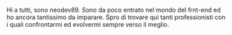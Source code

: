 Hi a  tutti, sono neodev89.
Sono da poco entrato nel mondo  del frnt-end ed ho ancora tantissimo da imparare.
Spro di trovare qui tanti professionisti con i quali confrontarmi  ed evolvermi sempre verso il meglio.
